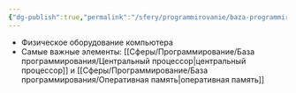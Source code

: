 ```yaml
---
{"dg-publish":true,"permalink":"/sfery/programmirovanie/baza-programmirovaniya/apparatnyj-uroven/","tags":["Программирование"]}
---
```


- Физическое оборудование компьютера
- Самые важные элементы: [[Сферы/Программирование/База программирования/Центральный процессор\|центральный процессор]] и [[Сферы/Программирование/База программирования/Оперативная память\|оперативная память]]